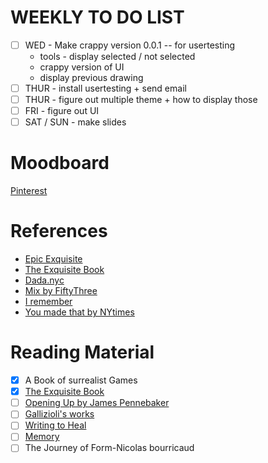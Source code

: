# WEEKLY TO DO LIST
- [ ] WED - Make crappy version 0.0.1 -- for usertesting
    * tools - display selected / not selected 
    * crappy version of UI
    * display previous drawing
- [ ] THUR - install usertesting + send email
- [ ] THUR - figure out multiple theme + how to display those
- [ ] FRI - figure out UI 
- [ ] SAT / SUN - make slides

# Moodboard
[Pinterest](https://www.pinterest.com/woonyung/thesis-inspirations/)

# References
- [Epic Exquisite](http://www.epicexquisitecorpse.com/)
- [The Exquisite Book](http://www.amazon.com/Exquisite-Book-Artists-Play-Collaborative/dp/0811870901/ref=sr_1_1?ie=UTF8&qid=1423863511&sr=8-1&keywords=The+exquisite+Book)
- [Dada.nyc](https://dada.nyc/)
- [Mix by FiftyThree](https://mix.fiftythree.com/)
- [I remember](http://i-remember.fr/en)
- [You made that by NYtimes](http://www.nytimes.com/interactive/magazine/you-made-it.html?_r=0)


# Reading Material
- [x] A Book of surrealist Games
- [x] [The Exquisite Book](http://www.amazon.com/Exquisite-Book-Artists-Play-Collaborative/dp/0811870901/ref=sr_1_1?ie=UTF8&qid=1423863511&sr=8-1&keywords=The+exquisite+Book)
- [ ] [Opening Up by James Pennebaker](http://www.google.com/books?id=F3gF8OoKydQC)
- [ ] [Gallizioli's works]()
- [ ] [Writing to Heal](https://www.utexas.edu/features/2005/writing/)
- [ ] [Memory](http://mitpress.mit.edu/books/memory-0)
- [ ] The Journey of Form-Nicolas bourricaud